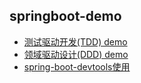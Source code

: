 ## springboot-demo
	
- [测试驱动开发(TDD) demo](https://github.com/nkcoder/spring-demo/blob/master/tdd-demo/README.md)
- [领域驱动设计(DDD) demo](https://github.com/nkcoder/spring-demo/blob/master/ddd-demo/README.md)
- [spring-boot-devtools使用](https://github.com/nkcoder/spring-demo/blob/master/dev-tools/README.md)
